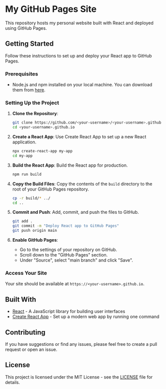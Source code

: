 
# My GitHub Pages Site

This repository hosts my personal website built with React and deployed using GitHub Pages.

## Getting Started

Follow these instructions to set up and deploy your React app to GitHub Pages.

### Prerequisites

- Node.js and npm installed on your local machine. You can download them from [here](https://nodejs.org/).

### Setting Up the Project

1. **Clone the Repository**:
   ```bash
   git clone https://github.com/<your-username>/<your-username>.github.io.git
   cd <your-username>.github.io
   ```

2. **Create a React App**:
   Use Create React App to set up a new React application.
   ```bash
   npx create-react-app my-app
   cd my-app
   ```

3. **Build the React App**:
   Build the React app for production.
   ```bash
   npm run build
   ```

4. **Copy the Build Files**:
   Copy the contents of the `build` directory to the root of your GitHub Pages repository.
   ```bash
   cp -r build/* ../
   cd ..
   ```

5. **Commit and Push**:
   Add, commit, and push the files to GitHub.
   ```bash
   git add .
   git commit -m "Deploy React app to GitHub Pages"
   git push origin main
   ```

6. **Enable GitHub Pages**:
   - Go to the settings of your repository on GitHub.
   - Scroll down to the "GitHub Pages" section.
   - Under "Source", select "main branch" and click "Save".

### Access Your Site

Your site should be available at `https://<your-username>.github.io`.

## Built With

- [React](https://reactjs.org/) - A JavaScript library for building user interfaces
- [Create React App](https://create-react-app.dev/) - Set up a modern web app by running one command

## Contributing

If you have suggestions or find any issues, please feel free to create a pull request or open an issue.

## License

This project is licensed under the MIT License - see the [LICENSE](LICENSE) file for details.
